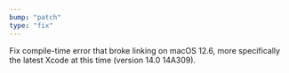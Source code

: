 ```yaml
---
bump: "patch"
type: "fix"
---
```


Fix compile-time error that broke linking on macOS 12.6, more specifically the latest Xcode at this time (version 14.0 14A309).
